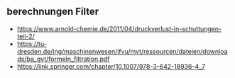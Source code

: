 ## berechnungen Filter

* https://www.arnold-chemie.de/2011/04/druckverlust-in-schuttungen-teil-2/
* https://tu-dresden.de/ing/maschinenwesen/ifvu/mvt/ressourcen/dateien/downloads/ba_gvt/formeln_filtration.pdf
* https://link.springer.com/chapter/10.1007/978-3-642-18936-4_7
